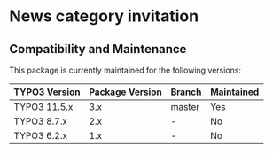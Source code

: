 # News category invitation

## Compatibility and Maintenance

This package is currently maintained for the following versions:

| TYPO3 Version         | Package Version | Branch  | Maintained    |
|-----------------------|-----------------|---------|---------------|
| TYPO3 11.5.x          | 3.x             | master  | Yes           |
| TYPO3 8.7.x           | 2.x             | -       | No            |
| TYPO3 6.2.x           | 1.x             | -       | No            |
